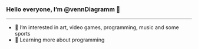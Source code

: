 ### Hello everyone, I’m @vennDiagramm 👋
_____________________________________________

- 👀 I’m interested in art, video games, programming, music and some sports
- 🌱 Learning more about programming
